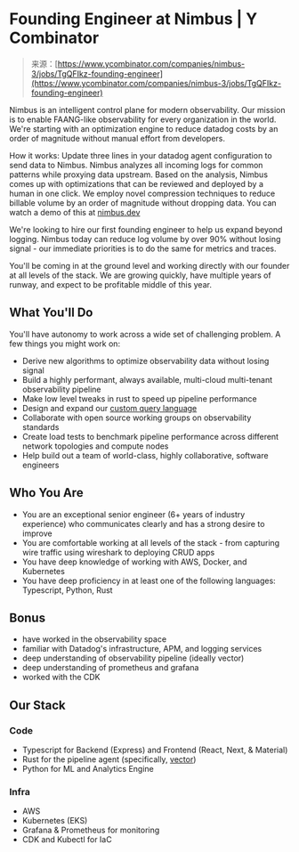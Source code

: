 <!--yml
category: 未分类
date: 2024-05-27 14:42:29
-->

# Founding Engineer at Nimbus | Y Combinator

> 来源：[https://www.ycombinator.com/companies/nimbus-3/jobs/TgQFIkz-founding-engineer](https://www.ycombinator.com/companies/nimbus-3/jobs/TgQFIkz-founding-engineer)

Nimbus is an intelligent control plane for modern observability. Our mission is to enable FAANG-like observability for every organization in the world. We're starting with an optimization engine to reduce datadog costs by an order of magnitude without manual effort from developers.

How it works: Update three lines in your datadog agent configuration to send data to Nimbus. Nimbus analyzes all incoming logs for common patterns while proxying data upstream. Based on the analysis, Nimbus comes up with optimizations that can be reviewed and deployed by a human in one click. We employ novel compression techniques to reduce billable volume by an order of magnitude without dropping data. You can watch a demo of this at [nimbus.dev](https://nimbus.dev/?utm_source=hm)

We're looking to hire our first founding engineer to help us expand beyond logging. Nimbus today can reduce log volume by over 90% without losing signal - our immediate priorities is to do the same for metrics and traces.

You'll be coming in at the ground level and working directly with our founder at all levels of the stack. We are growing quickly, have multiple years of runway, and expect to be profitable middle of this year.

## What You'll Do

You'll have autonomy to work across a wide set of challenging problem. A few things you might work on:

*   Derive new algorithms to optimize observability data without losing signal
*   Build a highly performant, always available, multi-cloud multi-tenant observability pipeline
*   Make low level tweaks in rust to speed up pipeline performance
*   Design and expand our [custom query language](https://docs.nimbus.dev/overview/ntl)
*   Collaborate with open source working groups on observability standards
*   Create load tests to benchmark pipeline performance across different network topologies and compute nodes
*   Help build out a team of world-class, highly collaborative, software engineers

## Who You Are

*   You are an exceptional senior engineer (6+ years of industry experience) who communicates clearly and has a strong desire to improve
*   You are comfortable working at all levels of the stack - from capturing wire traffic using wireshark to deploying CRUD apps
*   You have deep knowledge of working with AWS, Docker, and Kubernetes
*   You have deep proficiency in at least one of the following languages: Typescript, Python, Rust

## Bonus

*   have worked in the observability space
*   familiar with Datadog's infrastructure, APM, and logging services
*   deep understanding of observability pipeline (ideally vector)
*   deep understanding of prometheus and grafana
*   worked with the CDK

## Our Stack

### Code

*   Typescript for Backend (Express) and Frontend (React, Next, & Material)
*   Rust for the pipeline agent (specifically, [vector](https://vector.dev/))
*   Python for ML and Analytics Engine

### Infra

*   AWS
*   Kubernetes (EKS)
*   Grafana & Prometheus for monitoring
*   CDK and Kubectl for IaC